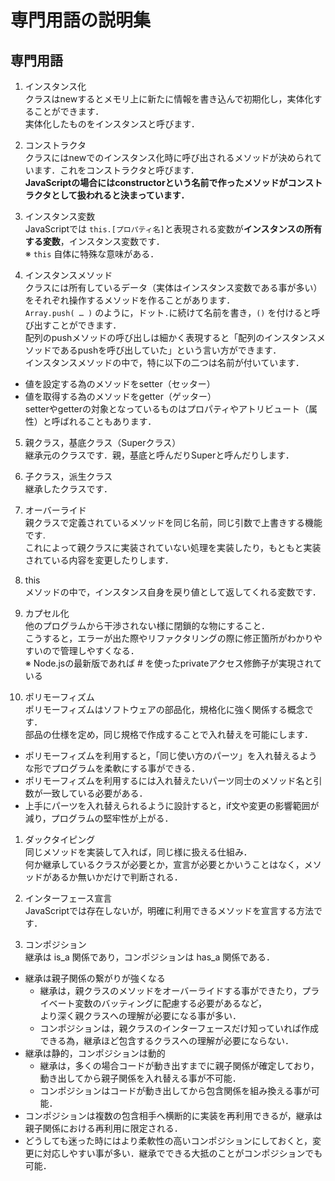 # 専門用語の説明集
## 専門用語
1. インスタンス化</br>
クラスはnewするとメモリ上に新たに情報を書き込んで初期化し，実体化することができます．</br>
実体化したものをインスタンスと呼びます．

2. コンストラクタ</br>
クラスにはnewでのインスタンス化時に呼び出されるメソッドが決められています．これをコンストラクタと呼びます．</br>
**JavaScriptの場合にはconstructorという名前で作ったメソッドがコンストラクタとして扱われると決まっています．**

3. インスタンス変数</br>
JavaScriptでは `this.[プロパティ名]`と表現される変数が**インスタンスの所有する変数**，インスタンス変数です．</br>
※ `this` 自体に特殊な意味がある．</br>

4. インスタンスメソッド</br>
クラスには所有しているデータ（実体はインスタンス変数である事が多い）をそれぞれ操作するメソッドを作ることがあります．</br>
`Array.push( … )` のように，ドット`.`に続けて名前を書き，`()` を付けると呼び出すことができます．</br>
配列のpushメソッドの呼び出しは細かく表現すると「配列のインスタンスメソッドであるpushを呼び出していた」という言い方ができます．</br>
インスタンスメソッドの中で，特に以下の二つは名前が付いています．
- 値を設定する為のメソッドをsetter（セッター）
- 値を取得する為のメソッドをgetter（ゲッター）</br>
setterやgetterの対象となっているものはプロパティやアトリビュート（属性）と呼ばれることもあります．

5. 親クラス，基底クラス（Superクラス）</br>
継承元のクラスです．親，基底と呼んだりSuperと呼んだりします．

6. 子クラス，派生クラス</br>
継承したクラスです．

7. オーバーライド</br>
親クラスで定義されているメソッドを同じ名前，同じ引数で上書きする機能です.</br>
これによって親クラスに実装されていない処理を実装したり，もともと実装されている内容を変更したりします．

8. this</br>
メソッドの中で，インスタンス自身を戻り値として返してくれる変数です．

9. カプセル化</br>
他のプログラムから干渉されない様に閉鎖的な物にすること．</br>
こうすると，エラーが出た際やリファクタリングの際に修正箇所がわかりやすいので管理しやすくなる．</br>
※ Node.jsの最新版であれば  # を使ったprivateアクセス修飾子が実現されている

10. ポリモーフィズム</br>
ポリモーフィズムはソフトウェアの部品化，規格化に強く関係する概念です．</br>
部品の仕様を定め，同じ規格で作成することで入れ替えを可能にします．</br>
- ポリモーフィズムを利用すると，「同じ使い方のパーツ」を入れ替えるような形でプログラムを柔軟にする事ができる．</br>
- ポリモーフィズムを利用するには入れ替えたいパーツ同士のメソッド名と引数が一致している必要がある．</br>
- 上手にパーツを入れ替えられるように設計すると，if文や変更の影響範囲が減り，プログラムの堅牢性が上がる．</br>

1.  ダックタイピング</br>
同じメソッドを実装して入れば，同じ様に扱える仕組み．</br>
何か継承しているクラスが必要とか，宣言が必要とかいうことはなく，メソッドがあるか無いかだけで判断される．

12. インターフェース宣言</br>
JavaScriptでは存在しないが，明確に利用できるメソッドを宣言する方法です．

13. コンポジション</br>
継承は is_a 関係であり，コンポジションは has_a 関係である．
- 継承は親子関係の繋がりが強くなる
  - 継承は，親クラスのメソッドをオーバーライドする事ができたり，プライベート変数のバッティングに配慮する必要があるなど，</br>
    より深く親クラスへの理解が必要になる事が多い．
  - コンポジションは，親クラスのインターフェースだけ知っていれば作成できる為，継承ほど包含するクラスへの理解が必要にならない．
- 継承は静的，コンポジションは動的
  - 継承は，多くの場合コードが動き出すまでに親子関係が確定しており，動き出してから親子関係を入れ替える事が不可能．
  - コンポジションはコードが動き出してから包含関係を組み換える事が可能．
- コンポジションは複数の包含相手へ横断的に実装を再利用できるが，継承は親子関係における再利用に限定される．
- どうしても迷った時にはより柔軟性の高いコンポジションにしておくと，変更に対応しやすい事が多い．継承でできる大抵のことがコンポジションでも可能．

